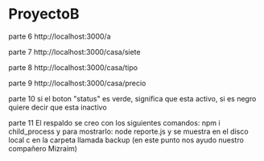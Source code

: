 # ProyectoB

parte 6
http://localhost:3000/a

parte 7
http://localhost:3000/casa/siete

parte 8
http://localhost:3000/casa/tipo

parte 9
http://localhost:3000/casa/precio

parte 10
si el boton "status" es verde, significa que esta activo, si es negro quiere decir que esta inactivo

parte 11
El respaldo se creo con los siguientes comandos:
npm i child_process
y para mostrarlo: node reporte.js
y se muestra en el disco local c en la carpeta llamada backup (en este punto nos ayudo nuestro compañero Mizraim)
